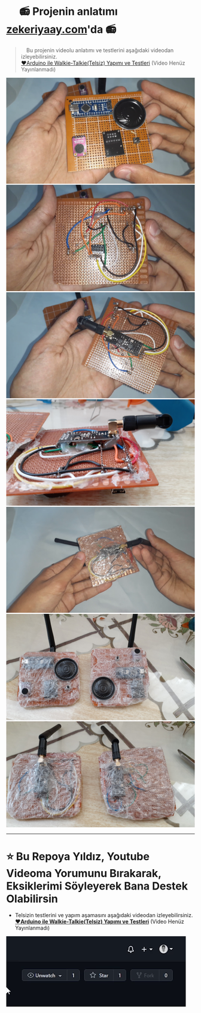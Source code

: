 # &emsp; 📻 Projenin anlatımı [zekeriyaay.com](https://zekeriyaay.com/blog/walkie-talkie)'da 📻

> &emsp;Bu projenin videolu anlatımı ve testlerini aşağıdaki videodan izleyebilirsiniz.\
> [❤️Arduino ile Walkie-Talkie(Telsiz) Yapımı ve Testleri](https://www.youtube.com/channel/UCcg8zjG1kt-6sRfb4ajHWXQ) (Video Henüz Yayınlanmadı)

![Devrenin Önden Görünümü (Resim 8)](/img/perti-on.png "Devrenin Önden Görünümü (Resim 8)")
![Devrenin Arkadan Antensiz Görünümü (Resim 9)](/img/perti-arka-antensiz.png "Devrenin Arkadan Antensiz Görünümü (Resim 9)")
![Devrenin Arkadan Antenli Görünümü (Resim 10)](/img/perti-arka-antenli.png "Devrenin Arkadan Antenli Görünümü (Resim 10)")
![Devrenin Yandan Görünümü (Resim 11)](/img/perti-yan.jpeg "Devrenin Yandan Görünümü (Resim 11)")
![Devrenin Arkadan Paketli Görünümü (Resim 12)](/img/son-arka-tek.png "Devrenin Arkadan Paketli Görünümü (Resim 12)")
![Telsizlerin Önden Görünümü (Resim 13)](/img/son-on.jpeg "Telsizlerin Önden Görünümü (Resim 13)")
![Telsizlerin Arkadan Görünümü Görünümü (Resim 14)](/img/son-arka.jpeg "Telsizlerin Arkadan Görünümü Görünümü (Resim 14)")

---
# ⭐ Bu Repoya Yıldız, Youtube Videoma Yorumunu Bırakarak, Eksiklerimi Söyleyerek Bana Destek Olabilirsin
- Telsizin testlerini ve yapım aşamasını aşağıdaki videodan izleyebilirsiniz.\
[❤️**Arduino ile Walkie-Talkie(Telsiz) Yapımı ve Testleri**](https://www.youtube.com/channel/UCcg8zjG1kt-6sRfb4ajHWXQ) (Video Henüz Yayınlanmadı)

![Github Repo Star](/img/github-repo-star.gif)
